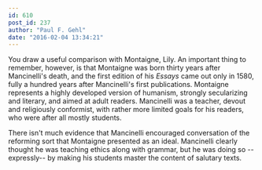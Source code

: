 ```yaml
---
id: 610
post_id: 237
author: "Paul F. Gehl"
date: "2016-02-04 13:34:21"
---
```

You draw a useful comparison with Montaigne, Lily. An important thing to remember, however, is that Montaigne was born thirty years after Mancinelli's death, and the first edition of his <em>Essays</em> came out only in 1580, fully a hundred years after Mancinelli's first publications. Montaigne represents a highly developed version of humanism, strongly secularizing and literary, and aimed at adult readers. Mancinelli was a teacher, devout and religiously conformist, with rather more limited goals for his readers, who were after all mostly students. 




There isn't much evidence that Mancinelli encouraged conversation of the reforming sort that Montaigne presented as an ideal. Mancinelli clearly thought he was teaching ethics along with grammar, but he was doing so --expressly-- by making his students master the content of salutary texts.
